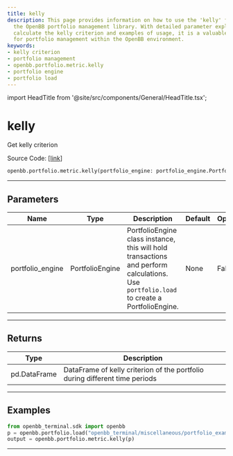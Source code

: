 ```yaml
---
title: kelly
description: This page provides information on how to use the 'kelly' function from
  the OpenBB portfolio management library. With detailed parameter explanations to
  calculate the kelly criterion and examples of usage, it is a valuable reference
  for portfolio management within the OpenBB environment.
keywords:
- kelly criterion
- portfolio management
- openbb.portfolio.metric.kelly
- portfolio engine
- portfolio load
---
```


import HeadTitle from '@site/src/components/General/HeadTitle.tsx';

<HeadTitle title="kelly - Metric - Portfolio - Reference | OpenBB SDK Docs" />

# kelly

Get kelly criterion

Source Code: [[link](https://github.com/OpenBB-finance/OpenBBTerminal/tree/main/openbb_terminal/portfolio/portfolio_model.py#L1561)]

```python
openbb.portfolio.metric.kelly(portfolio_engine: portfolio_engine.PortfolioEngine)
```

---

## Parameters

| Name | Type | Description | Default | Optional |
| ---- | ---- | ----------- | ------- | -------- |
| portfolio_engine | PortfolioEngine | PortfolioEngine class instance, this will hold transactions and perform calculations.<br/>Use `portfolio.load` to create a PortfolioEngine. | None | False |


---

## Returns

| Type | Description |
| ---- | ----------- |
| pd.DataFrame | DataFrame of kelly criterion of the portfolio during different time periods |
---

## Examples

```python
from openbb_terminal.sdk import openbb
p = openbb.portfolio.load("openbb_terminal/miscellaneous/portfolio_examples/holdings/example.csv")
output = openbb.portfolio.metric.kelly(p)
```

---
